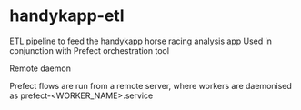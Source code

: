 # handykapp-etl

ETL pipeline to feed the handykapp horse racing analysis app
Used in conjunction with Prefect orchestration tool

Remote daemon

Prefect flows are run from a remote server, where workers are daemonised as prefect-<WORKER_NAME>.service
